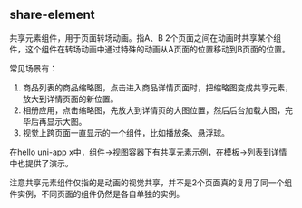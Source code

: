 ## share-element

<!-- UTSCOMJSON.share-element.description -->

共享元素组件，用于页面转场动画。指A、B 2个页面之间在动画时共享某个组件，这个组件在转场动画中通过特殊的动画从A页面的位置移动到B页面的位置。

常见场景有：
1. 商品列表的商品缩略图，点击进入商品详情页面时，把缩略图变成共享元素，放大到详情页面的新位置。
2. 相册应用，点击缩略图，先放大到详情页的大图位置，然后后台加载大图，完毕后再显示大图。
3. 视觉上跨页面一直显示的一个组件，比如播放条、悬浮球。

在hello uni-app x中，组件->视图容器下有共享元素示例，在模板->列表到详情 中也提供了演示。

注意共享元素组件仅指的是动画的视觉共享，并不是2个页面真的复用了同一个组件实例，不同页面的组件仍然是各自单独的实例。

<!-- UTSCOMJSON.share-element.compatibility -->

<!-- UTSCOMJSON.share-element.attribute -->

<!-- UTSCOMJSON.share-element.event -->

<!-- UTSCOMJSON.share-element.component_type -->

<!-- UTSCOMJSON.share-element.children -->

<!-- UTSCOMJSON.share-element.example -->

<!-- UTSCOMJSON.share-element.reference -->

